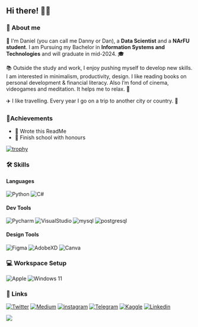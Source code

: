 ## Hi there! 👋🏻
### 💬 About me
🌿 I'm Daniel (you can call me Danny or Dan), a **Data Scientist** and a **NArFU student**. I am Pursuing my Bachelor in **Information Systems and Technologies** and will graduate in mid-2024. 🎓

📚 Outside the study and work, I enjoy pushing myself to develop new skills. I am interested in minimalism, productivity, design. I like reading books on personal development & financial literacy. Also I’m fond of cinema, videogames and meditation. It helps me to relax. 🌱 

✈️ I like travelling. Every year I go on a trip to another city or country. 🥸 

### 🏅Achievements
* 📝 Wrote this ReadMe
* 🥇 Finish school with honours

[![trophy](https://github-profile-trophy.vercel.app/?username=dstish&margin-w=15)](https://github.com/dstish/github-profile-trophy)

### 🛠 Skills
#### Languages
![Python](https://img.shields.io/badge/Python-blue?style=for-the-badge&logo=Python&logoColor=white)
![C#](https://img.shields.io/badge/.Net-yellow?style=for-the-badge&logo=CSHARP&logoColor=white)

#### Dev Tools
![Pycharm](https://img.shields.io/badge/Pycharm-blue?style=for-the-badge&logo=Pycharm&logoColor=white)
![VisualStudio](https://img.shields.io/badge/Visual_Studio-9356cd?style=for-the-badge&logo=VisualStudio&logoColor=white)
![mysql](https://img.shields.io/badge/mysql-black?style=for-the-badge&logo=mysql&logoColor=white)
![postgresql](https://img.shields.io/badge/postgresql-blue?style=for-the-badge&logo=postgresql&logoColor=white)

#### Design Tools
![Figma](https://img.shields.io/badge/Figma-blue?style=for-the-badge&logo=Figma&logoColor=white)
![AdobeXD](https://img.shields.io/badge/AdobeXD-red?style=for-the-badge&logo=AdobeXD&logoColor=white)
![Canva](https://img.shields.io/badge/Canva-4adc7b?style=for-the-badge&logo=Canva&logoColor=white)

### 💻 Workspace Setup
![Apple](https://img.shields.io/badge/Macbook_Air_2020-black?style=for-the-badge&logo=Apple&logoColor=white)
![Windows 11](https://img.shields.io/badge/Windows_11-blue?style=for-the-badge&logo=Windows&logoColor=white)

### 🔗 Links
[![Twitter](https://img.shields.io/badge/Twitter-blue?style=for-the-badge&logo=Twitter&logoColor=white)](https://twitter.com/dst1sh)
[![Medium](https://img.shields.io/badge/medium-000000?style=for-the-badge&logo=medium&logoColor=white)](https://medium.com/@stish.ads)
[![instagram](https://img.shields.io/badge/Instagram-9356cd?style=for-the-badge&logo=instagram&logoColor=white)](https://www.instagram.com/dst1sh/)
[![Telegram](https://img.shields.io/badge/telegram-0e87f0?style=for-the-badge&logo=telegram&logoColor=white)](https://t.me/dstish)
[![Kaggle](https://img.shields.io/badge/kaggle-27c4d6?style=for-the-badge&logo=kaggle&logoColor=white)](https://www.kaggle.com/dsitsh)
[![Linkedin](https://img.shields.io/badge/linkedin-blue?style=for-the-badge&logo=linkedin&logoColor=white)](https://www.linkedin.com/in/daniel-pokryshkin-4182a2241/)











![](https://komarev.com/ghpvc/?username=dsitsh)
<!--
**dstish/dstish** is a ✨ _special_ ✨ repository because its `README.md` (this file) appears on your GitHub profile.

Here are some ideas to get you started:

- 🔭 I’m currently working on ...
- 🌱 I’m currently learning ...
- 👯 I’m looking to collaborate on ...
- 🤔 I’m looking for help with ...
- 💬 Ask me about ...
- 📫 How to reach me: ...
- 😄 Pronouns: ...
- ⚡ Fun fact: ...
-->
